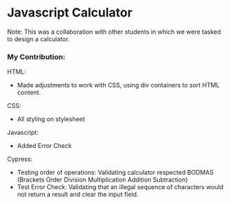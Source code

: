 <h1> Javascript Calculator</h1>

<p> Note: This was a collaboration with other students in which we were tasked to design a calculator.

<h3>My Contribution:</h3>

HTML:
- Made adjustments to work with CSS, using div containers to sort HTML content.

CSS:
- All styling on stylesheet

Javascript:
- Added Error Check

Cypress:
- Testing order of operations: Validating calculator respected BODMAS (Brackets Order Division Multiplication Addition Subtraction)
- Test Error Check: Validating that an illegal sequence of characters would not return a result and clear the input field.
